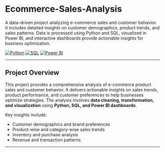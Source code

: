 # Ecommerce-Sales-Analysis
A data-driven project analyzing e-commerce sales and customer behavior. It includes detailed insights on customer demographics, product trends, and sales patterns. Data is processed using Python and SQL, visualized in Power BI, and interactive dashboards provide actionable insights for business optimization.


[![Python](https://img.shields.io/badge/Python-3776AB?logo=python&logoColor=white)](https://www.python.org/) 
[![SQL](https://img.shields.io/badge/SQL-4479A1?logo=postgresql&logoColor=white)](https://www.postgresql.org/) 
[![Power BI](https://img.shields.io/badge/Power%20BI-F2C811?logo=power-bi&logoColor=black)](https://powerbi.microsoft.com/)

---

## **Project Overview**
This project provides a comprehensive analysis of e-commerce product sales and customer behavior. It delivers actionable insights on sales trends, product performance, and customer preferences to help businesses optimize strategies. The analysis involves **data cleaning, transformation, and visualization** using **Python, SQL, and Power BI dashboards**.  

Key insights include:  
- Customer demographics and brand preferences  
- Product-wise and category-wise sales trends  
- Inventory and purchase analysis  
- Revenue and transaction patterns  

---



